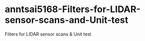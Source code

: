 # anntsai5168-Filters-for-LIDAR-sensor-scans-and-Unit-test
Filters for LIDAR sensor scans &amp; Unit test
